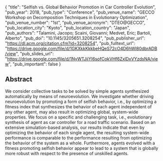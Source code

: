 {
  "title": "Selfish vs. Global Behavior Promotion in Car Controller Evolution",
  "pub_year": 2018,
  "pub_type": "Conference",
  "pub_venue_name": "GECCO Workshop on Decomposition Techniques in Evolutionary Optimization",
  "pub_venue_number": "1st",
  "pub_venue_acronym": "DTEO@GECCO",
  "pub_location_city": "Kyoto",
  "pub_location_country": "Japan",
  "pub_authors": "Talamini, Jacopo; Scaini, Giovanni; Medvet, Eric; Bartoli, Alberto",
  "pub_doi": "10.1145/3205651.3208254",
  "pub_publisher_url": "https://dl.acm.org/citation.cfm?id=3208254",
  "pub_fulltext_url": "https://drive.google.com/file/d/1GKXkkKkkbeHQeS72cO4D6hWI80dbrADB/view",
  "pub_slides_url": "https://drive.google.com/file/d/1NyWTJiiYI6sofCokVHf6ZxlDxVYzdsNA/view",
  "pub_important": false
}

## Abstract
We consider collective tasks to be solved by simple agents synthesized automatically by means of neuroevolution. We investigate whether driving neuroevolution by promoting a form of selfish behavior, i.e., by optimizing a fitness index that synthesizes the behavior of each agent independent of any other agent, may also result in optimizing global, system-wide properties. We focus on a specific and challenging task, i.e., evolutionary synthesis of agent as car controller for a road traffic scenario. Based on an extensive simulation-based analysis, our results indicate that even by optimizing the behavior of each single agent, the resulting system-wide performance is comparable to the performance resulting from optimizing the behavior of the system as a whole. Furthermore, agents evolved with a fitness promoting selfish behavior appear to lead to a system that is globally more robust with respect to the presence of unskilled agents.
